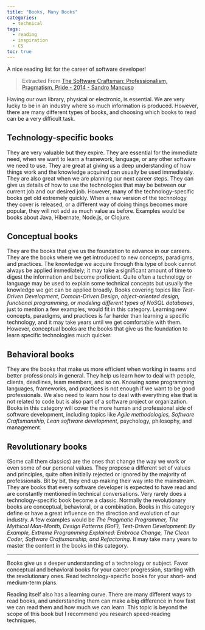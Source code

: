 ```yaml
---
title: "Books, Many Books"
categories:
  - technical
tags:
  - reading
  - inspiration
  - CS
toc: true
---
```


A nice reading list for the career of software developer!

> Extracted From [The Software Craftsman: Professionalism, Pragmatism, Pride - 2014 - Sandro Mancuso](https://www.amazon.com/Software-Craftsman-Professionalism-Pragmatism-Robert/dp/0134052501/ref=la_B00O0J11Z0_1_1?s=books&ie=UTF8&qid=1510231349&sr=1-1)

Having our own library, physical or electronic, is essential. We are very lucky to be in an industry where so much information is produced. However, there are many different types of books, and choosing which books to read can be a very difficult task.

## Technology-specific books
They are very valuable but they expire. They are essential for the immediate need, when we want to learn a framework, language, or any other software we need to use. They are great at giving us a deep understanding of how things work and the knowledge acquired can usually be used immediately. They are also great when we are planning our next career steps. They can give us details of how to use the technologies that may be between our current job and our desired job. However, many of the technology-specific books get old extremely quickly. When a new version of the technology they cover is released, or a different way of doing things becomes more popular, they will not add as much value as before. Examples would be books about Java, Hibernate, Node.js, or Clojure.

## Conceptual books
They are the books that give us the foundation to advance in our careers. They are the books where we get introduced to new concepts, paradigms, and practices. The knowledge we acquire through this type of book cannot always be applied immediately; it may take a significant amount of time to digest the information and become proficient. Quite often a technology or language may be used to explain some technical concepts but usually the knowledge we get can be applied broadly. Books covering topics like *Test-Driven Development, Domain-Driven Design, object-oriented design, functional programming, or modeling different types of NoSQL databases*, just to mention a few examples, would fit in this category. Learning new concepts, paradigms, and practices is far harder than learning a specific technology, and it may take years until we get comfortable with them. However, conceptual books are the books that give us the foundation to learn specific technologies much quicker.

## Behavioral books
They are the books that make us more efficient when working in teams and better professionals in general. They help us learn how to deal with people, clients, deadlines, team members, and so on. Knowing some programming languages, frameworks, and practices is not enough if we want to be good professionals. We also need to learn how to deal with everything else that is not related to code but is also part of a software project or organization. Books in this category will cover the more human and professional side of software development, including topics like *Agile methodologies, Software Craftsmanship, Lean software development*, psychology, philosophy, and management.

## Revolutionary books
(Some call them classics) are the ones that change the way we work or even some of our personal values. They propose a different set of values and principles, quite often initially rejected or ignored by the majority of professionals. Bit by bit, they end up making their way into the mainstream. They are books that every software developer is expected to have read and are constantly mentioned in technical conversations. Very rarely does a technology-specific book become a classic. Normally the revolutionary books are conceptual, behavioral, or a combination. Books in this category define or have a great influence on the direction and evolution of our industry. A few examples would be *The Pragmatic Programmer, The Mythical Man-Month, Design Patterns (GoF), Test-Driven Development: By Example, Extreme Programming Explained: Embrace Change, The Clean Coder, Software Craftsmanship, and Refactoring*. It may take many years to master the content in the books in this category.

-----
Books give us a deeper understanding of a technology or subject. Favor conceptual and behavioral books for your career progression, starting with the revolutionary ones. Read technology-specific books for your short- and medium-term plans.

Reading itself also has a learning curve. There are many different ways to read books, and understanding them can make a big difference in how fast we can read them and how much we can learn. This topic is beyond the scope of this book but I recommend you research speed-reading techniques.